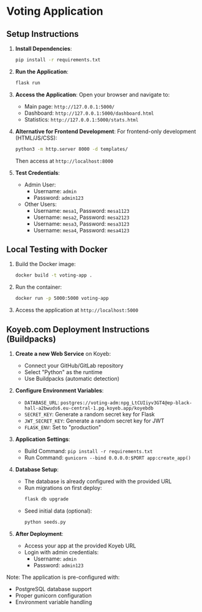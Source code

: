 # Voting Application

## Setup Instructions

1. **Install Dependencies**:
   ```bash
   pip install -r requirements.txt
   ```

2. **Run the Application**:
   ```bash
   flask run
   ```

3. **Access the Application**:
   Open your browser and navigate to:
   - Main page: `http://127.0.0.1:5000/`
   - Dashboard: `http://127.0.0.1:5000/dashboard.html`
   - Statistics: `http://127.0.0.1:5000/stats.html`

4. **Alternative for Frontend Development**:
   For frontend-only development (HTML/JS/CSS):
   ```bash
   python3 -m http.server 8000 -d templates/
   ```
   Then access at `http://localhost:8000`

4. **Test Credentials**:
   - Admin User: 
     - Username: `admin`
     - Password: `admin123`
   - Other Users:
     - Username: `mesa1`, Password: `mesa1123`
     - Username: `mesa2`, Password: `mesa2123`
     - Username: `mesa3`, Password: `mesa3123`
     - Username: `mesa4`, Password: `mesa4123`

## Local Testing with Docker
1. Build the Docker image:
   ```bash
   docker build -t voting-app .
   ```

2. Run the container:
   ```bash
   docker run -p 5000:5000 voting-app
   ```

3. Access the application at `http://localhost:5000`

## Koyeb.com Deployment Instructions (Buildpacks)

1. **Create a new Web Service** on Koyeb:
   - Connect your GitHub/GitLab repository
   - Select "Python" as the runtime
   - Use Buildpacks (automatic detection)

2. **Configure Environment Variables**:
   - `DATABASE_URL`: `postgres://voting-adm:npg_LtCUIiyv3GT4@ep-black-hall-a2bwuds6.eu-central-1.pg.koyeb.app/koyebdb`
   - `SECRET_KEY`: Generate a random secret key for Flask
   - `JWT_SECRET_KEY`: Generate a random secret key for JWT
   - `FLASK_ENV`: Set to "production"

3. **Application Settings**:
   - Build Command: `pip install -r requirements.txt`
   - Run Command: `gunicorn --bind 0.0.0.0:$PORT app:create_app()`

4. **Database Setup**:
   - The database is already configured with the provided URL
   - Run migrations on first deploy:
     ```bash
     flask db upgrade
     ```
   - Seed initial data (optional):
     ```bash
     python seeds.py
     ```

5. **After Deployment**:
   - Access your app at the provided Koyeb URL
   - Login with admin credentials:
     - Username: `admin`
     - Password: `admin123`

Note: The application is pre-configured with:
- PostgreSQL database support
- Proper gunicorn configuration
- Environment variable handling
